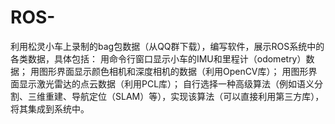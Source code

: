 # ROS-
利用松灵小车上录制的bag包数据（从QQ群下载），编写软件，展示ROS系统中的各类数据，具体包括：  用命令行窗口显示小车的IMU和里程计（odometry）数据； 用图形界面显示颜色相机和深度相机的数据（利用OpenCV库）； 用图形界面显示激光雷达的点云数据（利用PCL库）； 自行选择一种高级算法（例如语义分割、三维重建、导航定位（SLAM）等），实现该算法（可以直接利用第三方库），将其集成到系统中。
